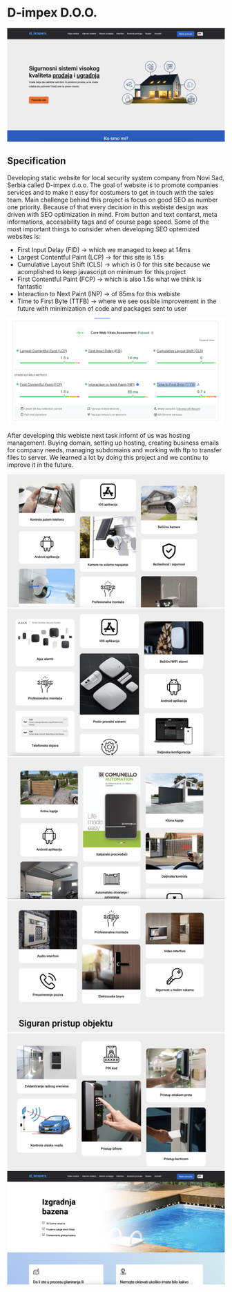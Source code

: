 # D-impex D.O.O.

![LandingPage](https://github.com/UPocek/D-impexWebsite/blob/main/docs/Screenshot%202023-09-08%20at%205.56.17%20PM.png)

## Specification

Developing static website for local security system company from Novi Sad, Serbia called D-impex d.o.o. The goal of website is to promote companies services and to make it easy for costumers to get in touch with the sales team. Main challenge behind this project is focus on good SEO as number one priority. Because of that every decision in this webiste design was driven with SEO optimization in mind. From button and text contarst, meta informations, accesability tags and of course page speed. Some of the most important things to consider when developing SEO optemized websites is:
- First Input Delay (FID) -> which we managed to keep at 14ms
- Largest Contentful Paint (LCP) -> for this site is 1.5s
- Cumulative Layout Shift (CLS) -> which is 0 for this site because we acomplished to keep javascript on minimum for this project
- First Contentful Paint (FCP) -> which is also 1.5s what we think is fantastic
- Interaction to Next Paint (INP) -> of 85ms for this webiste
- Time to First Byte (TTFB) -> where we see ossible improvement in the future with minimization of code and packages sent to user

![Google Page Insights](https://github.com/UPocek/D-impexWebsite/blob/main/docs/Screenshot%202023-09-08%20at%2010.25.44%20PM.png)

After developing this webiste next task infornt of us was hosting management. Buying domain, setting up hosting, creating business emails for company needs, managing subdomains and working with ftp to transfer files to server. We learned a lot by doing this project and we continu to improve it in the future.

![Image1](https://github.com/UPocek/D-impexWebsite/blob/main/docs/Screenshot%202023-09-08%20at%205.57.58%20PM.png)
![Image2](https://github.com/UPocek/D-impexWebsite/blob/main/docs/Screenshot%202023-09-08%20at%205.58.13%20PM.png)
![Image3](https://github.com/UPocek/D-impexWebsite/blob/main/docs/Screenshot%202023-09-08%20at%205.58.25%20PM.png)
![Image4](https://github.com/UPocek/D-impexWebsite/blob/main/docs/Screenshot%202023-09-08%20at%205.58.35%20PM.png)
![Image5](https://github.com/UPocek/D-impexWebsite/blob/main/docs/Screenshot%202023-09-08%20at%205.58.49%20PM.png)
![Image6](https://github.com/UPocek/D-impexWebsite/blob/main/docs/Screenshot%202023-09-08%20at%205.59.07%20PM.png)
